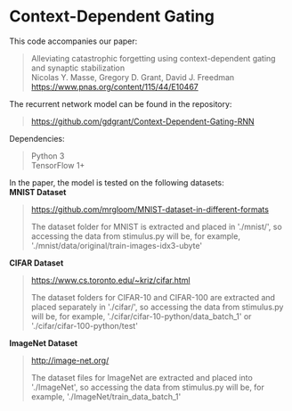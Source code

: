 # Context-Dependent Gating

This code accompanies our paper:
> Alleviating catastrophic forgetting using context-dependent gating and synaptic stabilization  
> Nicolas Y. Masse, Gregory D. Grant, David J. Freedman  
> https://www.pnas.org/content/115/44/E10467

The recurrent network model can be found in the repository:
> https://github.com/gdgrant/Context-Dependent-Gating-RNN

Dependencies:  
> Python 3  
> TensorFlow 1+  

In the paper, the model is tested on the following datasets:  
**MNIST Dataset**
> https://github.com/mrgloom/MNIST-dataset-in-different-formats
>
> The dataset folder for MNIST is extracted and placed in './mnist/', so accessing the data from stimulus.py will be, for example, './mnist/data/original/train-images-idx3-ubyte'

**CIFAR Dataset**
> https://www.cs.toronto.edu/~kriz/cifar.html
>
> The dataset folders for CIFAR-10 and CIFAR-100 are extracted and placed separately in './cifar/', so accessing the data from stimulus.py will be, for example, './cifar/cifar-10-python/data_batch_1' or './cifar/cifar-100-python/test'

**ImageNet Dataset**
>  http://image-net.org/
> 
> The dataset files for ImageNet are extracted and placed into './ImageNet', so accessing the data from stimulus.py will be, for example, './ImageNet/train_data_batch_1'

